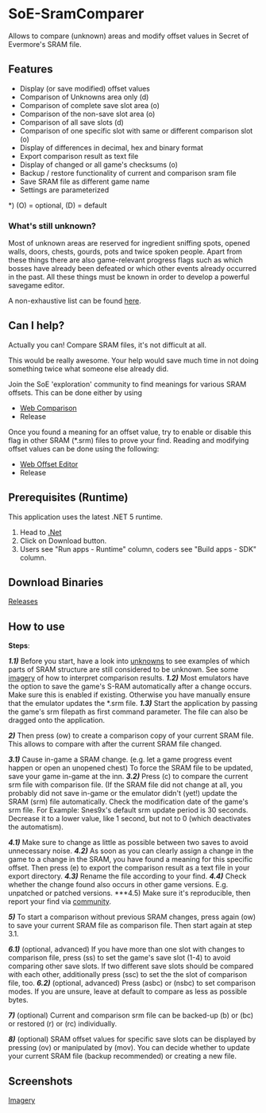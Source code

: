 # SoE-SramComparer
Allows to compare (unknown) areas and modify offset values in Secret of Evermore's SRAM file.

## Features
* Display (or save modified) offset values
* Comparison of Unknowns area only (d) 
* Comparison of complete save slot area (o)
* Comparison of the non-save slot area (o)
* Comparison of all save slots (d)
* Comparison of one specific slot with same or different comparison slot (o)
* Display of differences in decimal, hex and binary format
* Export comparison result as text file
* Display of changed or all game's checksums (o)
* Backup / restore functionality of current and comparison sram file
* Save SRAM file as different game name 
* Settings are parameterized

*) (O) = optional, (D) = default

### What's still unknown?
Most of unknown areas are reserved for ingredient sniffing spots, opened walls, doors, chests, gourds, pots and twice spoken people. Apart from these things there are also game-relevant progress flags such as which bosses have already been defeated or which other events already occurred in the past. All these things must be known in order to develop a powerful savegame editor.

A non-exhaustive list can be found [here](http://unknowns.xeth.de).

## Can I help?
Actually you can! Compare SRAM files, it's not difficult at all.

This would be really awesome. Your help would save much time in not doing something twice what someone else already did.

Join the SoE 'exploration' community to find meanings for various SRAM offsets.
This can be done either by using 

* [Web Comparison](http://compare.xeth.de)
* Release

Once you found a meaning for an offset value, try to enable or disable this flag in other SRAM (*.srm) files to prove your find. Reading and modifying offset values can be done using the following: 

* [Web Offset Editor](http://offset.xeth.de)
* Release

## Prerequisites (Runtime)
This application uses the latest .NET 5 runtime.

1) Head to [.Net](https://dotnet.microsoft.com)
2) Click on Download button.
3) Users see "Run apps - Runtime" column, coders see "Build apps - SDK" column.

## Download Binaries
[Releases](http://downloads.xeth.de)

## How to use
**Steps**:

***1.1)*** Before you start, have a look into [unknowns](http://unknowns.xeth.de) to see examples of which parts of SRAM structure are still considered to be unknown. See some [imagery](http://imagery.xeth.de) of how to interpret comparison results.
***1.2)*** Most emulators have the option to save the game's S-RAM automatically after a change occurs.
     Make sure this is enabled if existing. Otherwise you have manually ensure that the emulator updates 
     the *.srm file.
***1.3)*** Start the application by passing the game's srm filepath as first command parameter. The file can also be 
     dragged onto the application.

***2)***   Then press (ow) to create a comparison copy of your current SRAM file. This allows to compare with after the current SRAM file changed.

***3.1)*** Cause in-game a SRAM change. (e.g. let a game progress event happen or 
    open an unopened chest) To force the SRAM file to be updated, save your game in-game at the inn.
***3.2)*** Press (c) to compare the current srm file with comparison file. 
     (If the SRAM file did not change at all, you probably did not save in-game or the emulator didn't
     (yet!) update the SRAM (srm) file automatically. Check the modification date of the game's srm file.
     For Example: Snes9x's default srm update period is 30 seconds. Decrease it to a lower value, like 1 second,
     but not to 0 (which deactivates the automatism).  

***4.1)*** Make sure to change as little as possible between two saves to avoid unnecessary noise. 
***4.2)*** As soon as you can clearly assign a change in the game to a change in the SRAM, you have found a meaning for this specific offset. Then press (e) to export the comparison result as a text file in your export directory.
***4.3)*** Rename the file according to your find.
***4.4)*** Check whether the change found also occurs in other game versions. E.g. unpatched or patched versions.
***4.5) Make sure it's reproducible, then report your find via [community](http://community.xeth.de).

***5)***   To start a comparison without previous SRAM changes, press again (ow) to save your current SRAM file 
     as comparison file. Then start again at step 3.1.

***6.1)*** (optional, advanced) If you have more than one slot with changes to comparison file, press (ss) to
     set the game's save slot (1-4) to avoid comparing other save slots. If two different save slots should be 
     compared with each other, additionally press (ssc) to set the the slot of comparison file, too.
***6.2)*** (optional, advanced) Press (asbc) or (nsbc) to set comparison modes. 
     If you are unsure, leave at default to compare as less as possible bytes.

***7)***   (optional) Current and comparison srm file can be backed-up (b) or (bc) or restored (r) or (rc) individually.

***8)***   (optional) SRAM offset values for specific save slots can be displayed by pressing (ov) or manipulated by (mov). You can decide whether to update your current SRAM file (backup recommended) or creating a new file.


## Screenshots
[Imagery](http://imagery.xeth.de)
